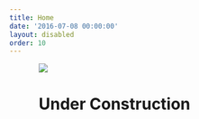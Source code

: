 ```yaml
---
title: Home
date: '2016-07-08 00:00:00'
layout: disabled
order: 10
---
```


<div style="width: 400px; margin: auto">
<img src="{{ site.baseurl }}/images/wormlogosmall.png">
<h1>Under Construction</h1>
</div>
